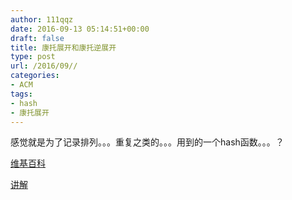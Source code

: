 ```yaml
---
author: 111qqz
date: 2016-09-13 05:14:51+00:00
draft: false
title: 康托展开和康托逆展开
type: post
url: /2016/09//
categories:
- ACM
tags:
- hash
- 康托展开
---
```


感觉就是为了记录排列。。。重复之类的。。。用到的一个hash函数。。。？

[维基百科](https://zh.wikipedia.org/wiki/#.E5.BA.B7.E6.89.98.E5.B1.95.E5.BC.80.E7.9A.84.E9.80.86.E8.BF.90.E7.AE.97)

[讲解](http://blog.csdn.net/lttree/article/details/24798653)


